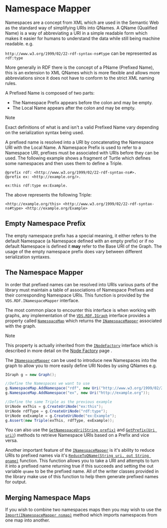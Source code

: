 # Namespace Mapper

Namespaces are a concept from XML which are used in the Semantic Web as the standard way of simplifying URIs into QNames. A QName (Qualified Name) is a way of abbreviating a URI in a simple readable form which makes it easier for humans to understand the data while still being machine readable. e.g.

`http://www.w3.org/1999/02/22-rdf-syntax-ns#type` can be represented as `rdf:type`

More generally in RDF there is the concept of a PName (Prefixed Name), this is an extension to XML QNames which is more flexible and allows more abbreviations since it does not have to conform to the strict XML naming rules.

A Prefixed Name is composed of two parts:

* The Namespace Prefix appears before the colon and may be empty.
* The Local Name appears after the colon and may be empty.

> [!NOTE]
> Exact definitions of what is and isn't a valid Prefixed Name vary depending on the serialization syntax being used.

A prefixed name is resolved into a URI by concatenating the Namespace URI with the Local Name. A Namespace Prefix is used to refer to a Namespace URI, prefixes must be associated with URIs before they can be used. The following example shows a fragment of Turtle which defines some namespaces and then uses them to define a Triple.

```
@prefix rdf: <http://www.w3.org/1999/02/22-rdf-syntax-ns#>.
@prefix ex: <http://example.org/>.

ex:this rdf:type ex:Example.
```

The above represents the following Triple:

```
<http://example.org/this> <http://www.w3.org/1999/02/22-rdf-syntax-ns#type> <http://example.org/Example>
```

## Empty Namespace Prefix

The empty namespace prefix has a special meaning, it either refers to the default Namespace (a Namespace defined with an empty prefix) or if no default Namespace is defined it **may** refer to the Base URI of the Graph.  The usage of the empty namespace prefix does vary between different serialization syntaxes.

## The Namespace Mapper

In order that prefixed names can be resolved into URIs various parts of the library must maintain a table of associations of Namespace Prefixes and their corresponding Namespace URIs. This function is provided by the `VDS.RDF.INamespaceMapper` interface.

The most common place to encounter this interface is when working with graphs, any implementation of the [`VDS.RDF.IGraph`](xref:VDS.RDF.IGraph) interface provides a property called [`NamespaceMap`](xref:VDS.RDF.INodeFactory.NamespaceMap) which returns the [`INamespaceMapper`](xref:VDS.RDF.INamespaceMapper) associated with the graph.

> [!NOTE]
> This property is actually inherited from the [`INodeFactory`](xref:VDS.RDF.INodeFactory) interface which is described in more detail on the [Node Factory](node_factory.md) page .

The [`INamespaceMapper`](xref:VDS.RDF.INamespaceMapper) can be used to introduce new Namespaces into the graph to allow you to more easily define URI Nodes by using QNames e.g.

```csharp
IGraph g = new Graph();

//Define the Namespaces we want to use
g.NamespaceMap.AddNamespace("rdf", new Uri("http://www.w3.org/1999/02/22-rdf-syntax-ns#"));
g.NamespaceMap.AddNamespace("ex", new Uri("http://example.org"));

//Define the same Triple as the previous example
UriNode exThis = g.CreateUriNode("ex:this");
UriNode rdfType = g.CreateUriNode("rdf:type");
UriNode exExample = g.CreateUriNode("ex:Example");
g.Assert(new Triple(exThis, rdfType, exExample));
```

You can also use the [`GetNamespaceUri(String prefix)`](xref:VDS.RDF.INamespaceMapper.GetNamespaceUri(System.String)) and [`GetPrefix(Uri uri)`](xref:VDS.RDF.INamespaceMapper.GetPrefix(System.Uri))) methods to retrieve Namespace URIs based on a Prefix and vice versa.

Another important feature of the [`INamespaceMapper`](xref:VDS.RDF.INamespaceMapper) is it's ability to reduce URIs to prefixed names via it's [`ReduceToQName(String uri, out String qname)`](xref:VDS.RDF.INamespaceMapper.ReduceToQName(System.String,System.String@)) function. This function allows you to take a URI and attempts to turn it into a prefixed name returning true if this succeeds and setting the out variable `qname` to be the prefixed name. All of the writer classes provided in the library make use of this function to help them generate prefixed names for output.

## Merging Namespace Maps

If you wish to combine two namespaces maps then you may wish to use the [`Import(INamespaceMapper nsmap)`](xref:VDS.RDF.INamespaceMapper.Import(VDS.RDF.INamespaceMapper)) method which imports namespaces from one map into another.